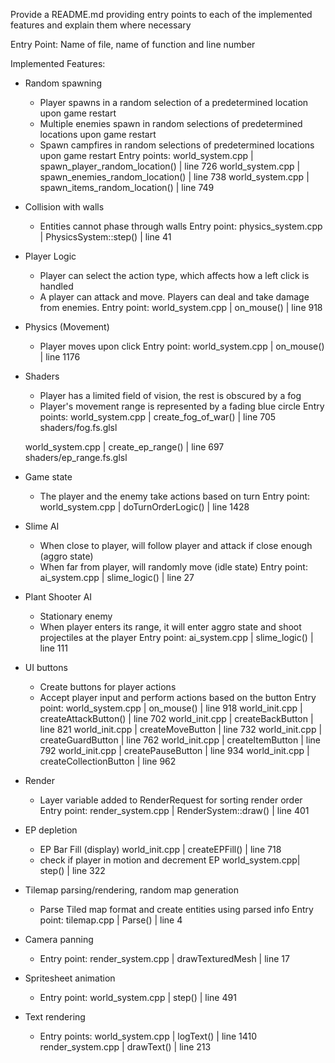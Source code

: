 Provide a README.md providing entry points to each of the implemented features and
explain them where necessary

Entry Point: Name of file, name of function and line number

Implemented Features:
- Random spawning
    - Player spawns in a random selection of a predetermined location upon game restart
    - Multiple enemies spawn in random selections of predetermined locations upon game restart
    - Spawn campfires in random selections of predetermined locations upon game restart
    Entry points: 
world_system.cpp | spawn_player_random_location() | line 726
world_system.cpp | spawn_enemies_random_location() | line 738
world_system.cpp | spawn_items_random_location() | line 749

- Collision with walls
    - Entities cannot phase through walls
    Entry point: physics_system.cpp | PhysicsSystem::step() | line 41

- Player Logic
    - Player can select the action type, which affects how a left click is handled
    - A player can attack and move. Players can deal and take damage from enemies.
    Entry point: world_system.cpp | on_mouse() | line 918

- Physics (Movement)
    - Player moves upon click
    Entry point: world_system.cpp | on_mouse() | line 1176

- Shaders
    - Player has a limited field of vision, the rest is obscured by a fog
    - Player's movement range is represented by a fading blue circle
    Entry points: 
    world_system.cpp | create_fog_of_war() | line 705
    shaders/fog.fs.glsl
    
    world_system.cpp | create_ep_range() | line 697
    shaders/ep_range.fs.glsl

- Game state
    - The player and the enemy take actions based on turn
    Entry point: world_system.cpp | doTurnOrderLogic() | line 1428

- Slime AI
    - When close to player, will follow player and attack if close enough (aggro state)
    - When far from player, will randomly move (idle state)
    Entry point: ai_system.cpp | slime_logic() | line 27
    
 - Plant Shooter AI
    - Stationary enemy
    - When player enters its range, it will enter aggro state and shoot projectiles at the player
    Entry point: ai_system.cpp | slime_logic() | line 111

- UI buttons
    - Create buttons for player actions
    - Accept player input and perform actions based on the button
    Entry point: world_system.cpp | on_mouse() | line 918
		world_init.cpp | createAttackButton() | line 702
		world_init.cpp | createBackButton | line 821
		world_init.cpp | createMoveButton | line 732
		world_init.cpp | createGuardButton | line 762
		world_init.cpp | createItemButton | line 792
		world_init.cpp | createPauseButton | line 934
		world_init.cpp | createCollectionButton | line 962

- Render 
    - Layer variable added to RenderRequest for sorting render order
    Entry point: render_system.cpp | RenderSystem::draw() | line 401

- EP depletion 
   - EP Bar Fill (display) world_init.cpp | createEPFill() | line 718
   - check if player in motion and decrement EP world_system.cpp| step() | line 322

- Tilemap parsing/rendering, random map generation
   - Parse Tiled map format and create entities using parsed info
   Entry point: tilemap.cpp | Parse() | line 4
   
- Camera panning
   - Entry point: render_system.cpp | drawTexturedMesh | line 17

- Spritesheet animation
   - Entry point: world_system.cpp | step() | line 491

- Text rendering
   - Entry points: 
   world_system.cpp | logText() | line 1410
   render_system.cpp | drawText() | line 213
